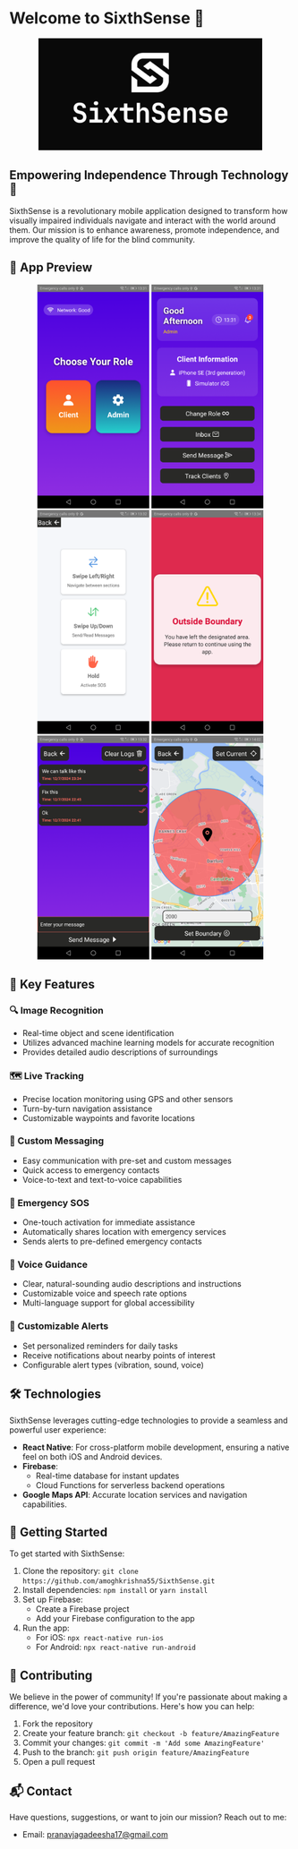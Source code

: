 # Welcome to SixthSense 👋

<p align="center">
  <img src="https://raw.githubusercontent.com/PRANAVJ2804/SixthSense/main/docs/assets/banner.png" alt="SixthSense Logo" width="400"/>
</p>

## Empowering Independence Through Technology 🚀

SixthSense is a revolutionary mobile application designed to transform how visually impaired individuals navigate and interact with the world around them. Our mission is to enhance awareness, promote independence, and improve the quality of life for the blind community.

## 📱 App Preview

<p align="center">
  <img src="https://raw.githubusercontent.com/PRANAVJ2804/SixthSense/main/docs/assets/main.png" alt="SixthSense Screenshot 1" width="200"/>
  <img src="https://raw.githubusercontent.com/PRANAVJ2804/SixthSense/main/docs/assets/admin.png" alt="SixthSense Screenshot 2" width="200"/>
  <img src="https://raw.githubusercontent.com/PRANAVJ2804/SixthSense/main/docs/assets/client.png" alt="SixthSense Screenshot 3" width="200"/>
  <img src="https://raw.githubusercontent.com/PRANAVJ2804/SixthSense/main/docs/assets/alert.png" alt="SixthSense Screenshot 3" width="200"/>
  <img src="https://raw.githubusercontent.com/PRANAVJ2804/SixthSense/main/docs/assets/message.png" alt="SixthSense Screenshot 3" width="200"/>
  <img src="https://raw.githubusercontent.com/PRANAVJ2804/SixthSense/main/docs/assets/location.png" alt="SixthSense Screenshot 3" width="200"/>
</p>

## 🌟 Key Features

### 🔍 Image Recognition

- Real-time object and scene identification
- Utilizes advanced machine learning models for accurate recognition
- Provides detailed audio descriptions of surroundings

### 🗺️ Live Tracking

- Precise location monitoring using GPS and other sensors
- Turn-by-turn navigation assistance
- Customizable waypoints and favorite locations

### 💬 Custom Messaging

- Easy communication with pre-set and custom messages
- Quick access to emergency contacts
- Voice-to-text and text-to-voice capabilities

### 🚨 Emergency SOS

- One-touch activation for immediate assistance
- Automatically shares location with emergency services
- Sends alerts to pre-defined emergency contacts

### 🎤 Voice Guidance

- Clear, natural-sounding audio descriptions and instructions
- Customizable voice and speech rate options
- Multi-language support for global accessibility

### 🔔 Customizable Alerts

- Set personalized reminders for daily tasks
- Receive notifications about nearby points of interest
- Configurable alert types (vibration, sound, voice)

## 🛠️ Technologies

SixthSense leverages cutting-edge technologies to provide a seamless and powerful user experience:

- **React Native**: For cross-platform mobile development, ensuring a native feel on both iOS and Android devices.
- **Firebase**:
  - Real-time database for instant updates
  - Cloud Functions for serverless backend operations
- **Google Maps API**: Accurate location services and navigation capabilities.

## 🚀 Getting Started

To get started with SixthSense:

1. Clone the repository: `git clone https://github.com/amoghkrishna55/SixthSense.git`
2. Install dependencies: `npm install` or `yarn install`
3. Set up Firebase:
   - Create a Firebase project
   - Add your Firebase configuration to the app
4. Run the app:
   - For iOS: `npx react-native run-ios`
   - For Android: `npx react-native run-android`

## 🤝 Contributing

We believe in the power of community! If you're passionate about making a difference, we'd love your contributions. Here's how you can help:

1. Fork the repository
2. Create your feature branch: `git checkout -b feature/AmazingFeature`
3. Commit your changes: `git commit -m 'Add some AmazingFeature'`
4. Push to the branch: `git push origin feature/AmazingFeature`
5. Open a pull request

## 📬 Contact

Have questions, suggestions, or want to join our mission? Reach out to me:

- Email: pranavjagadeesha17@gmail.com
